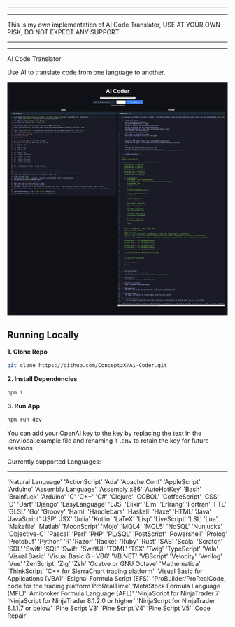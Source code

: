 **************************************************************************************************************************
**************************************************************************************************************************
  This is my own implementation of AI Code Translator, USE AT YOUR OWN RISK, DO NOT EXPECT ANY SUPPORT  
**************************************************************************************************************************
**************************************************************************************************************************


AI Code Translator

Use AI to translate code from one language to another.

![AI Code Translator](./public/screenshot.png)

## Running Locally

**1. Clone Repo**

```bash
git clone https://github.com/ConceptzX/Ai-Coder.git
```

**2. Install Dependencies**

```bash
npm i
```

**3. Run App**

```bash
npm run dev
```
You can add your OpenAI key to the key by replacing the text in the .env.local.example file and renaming it .env to retain the key for future sessions

Currently supported Languages:
**************************************************************************************************************************
'Natural Language'
'ActionScript'
'Ada'
'Apache Conf'
'AppleScript'
'Arduino'
'Assembly Language'
'Assembly x86'
'AutoHotKey'
'Bash'
'Brainfuck'
'Arduino'
'C'
'C++'
'C#'
'Clojure'
'COBOL'
'CoffeeScript'
'CSS'
'D'
'Dart'
'Django'
'EasyLanguage'
'EJS'
'Elixir'
'Elm'
'Erlrang'
'Fortran'
'FTL'
'GLSL'
'Go'
'Groovy'
'Haml'
'Handlebars'
'Haskell'
'Haxe'
'HTML'
'Java'
'JavaScript'
'JSP'
'JSX'
'Julia'
'Kotlin'
'LaTeX'
'Lisp'
'LiveScript'
'LSL'
'Lua'
'Makefile'
'Matlab'
'MoonScript'
'Mojo'
'MQL4'
'MQL5'
'NoSQL'
'Nunjucks'
'Objective-C'
'Pascal'
'Perl'
'PHP'
'PL/SQL'
'PostScript'
'Powershell'
'Prolog'
'Protobuf'
'Python'
'R'
'Razor'
'Racket'
'Ruby'
'Rust'
'SAS'
'Scala'
'Scratch'
'SDL'
'Swift'
'SQL'
'Swift'
'SwiftUI'
'TOML'
'TSX'
'Twig'
'TypeScript'
'Vala'
'Visual Basic'
'Visual Basic 6 - VB6'
'VB.NET'
'VBScript'
'Velocity'
'Verilog'
'Vue'
'ZenScript'
'Zig'
'Zsh'
'Ocatve or GNU Octave'
'Mathematica'
'ThinkScript'
'C++ for SierraChart trading platform'
'Visual Basic for Applications (VBA)'
'Esignal Formula Script (EFS)'
'ProBuilder/ProRealCode, code for the trading platform ProRealTime'
'MetaStock Formula Language (MFL)'
'Amibroker Formula Language (AFL)'
'NinjaScript for NinjaTrader 7'
'NinjaScript for NinjaTrader 8.1.2.0 or higher'
'NinjaScript for NinjaTrader 8.1.1.7 or below'
'Pine Script V3'
'Pine Script V4'
'Pine Script V5'
'Code Repair'
